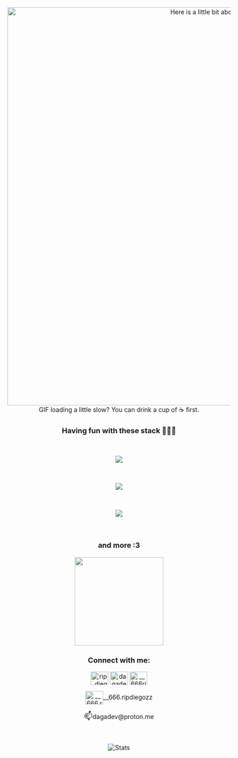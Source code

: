 <div align="center">
  <div align="center">
    <img src="./prev.gif" alt="Here is a little bit about me!" width="900">
    <br > GIF loading a little slow? You can drink a cup of ☕ first.<br/>
  </div>

  ### **Having fun with these stack 👨🏽‍💻**
  
  <br/>
  <div>
    <p align="center">
      <a href="https://skillicons.dev">
        <img src="https://skillicons.dev/icons?i=js,ts,git,nextjs,react,nodejs,expressjs" />
      </a>
    </p>
  </div>
  <br/>
  <div>
    <p align="center">
      <a href="https://skillicons.dev">
        <img src="https://skillicons.dev/icons?i=html,css,mysql,prisma,github" />
      </a>
    </p>
  </div>
  <br/>
  <div>
    <p align="center">
      <a href="https://skillicons.dev">
        <img src="https://skillicons.dev/icons?i=astro,tailwind,vite" />
      </a>
    </p>
  </div>
  
  <br/>
  
  ### and more :3
  
  <div>
    <p align="center">
      <a href="https://skillicons.dev">
        <img src="https://skillicons.dev/icons?i=java,vscode,planetscale,python,django" width="200"/>
      </a>
    </p>
  </div>

  <h3 align="center">Connect with me:</h3>
  <p align="center">
    <a href="https://twitter.com/rip_diegozz" target="blank"><img align="center" src="https://raw.githubusercontent.com/rahuldkjain/github-profile-readme-generator/master/src/images/icons/Social/twitter.svg" alt="rip_diegozz" height="30" width="40" /></a>
    <a href="https://linkedin.com/in/dagadev" target="blank"><img align="center" src="https://raw.githubusercontent.com/rahuldkjain/github-profile-readme-generator/master/src/images/icons/Social/linked-in-alt.svg" alt="dagadev" height="30" width="40" /></a>
    <a href="https://instagram.com/__666rip.diego" target="blank"><img align="center" src="https://raw.githubusercontent.com/rahuldkjain/github-profile-readme-generator/master/src/images/icons/Social/instagram.svg" alt="__666rip.diego" height="30" width="40" /></a>
    <p href="https://discord.gg/__666.ripdiegozz" target="blank"><img align="center" src="https://raw.githubusercontent.com/rahuldkjain/github-profile-readme-generator/master/src/images/icons/Social/discord.svg" alt="__666.ripdiegozz" height="30" width="40" />__666.ripdiegozz</p>
    <a href="mailto:dagadev@proton.me" target="blank" style="text-decoration: none;"><span style="font-size: 18px;">📫</span>dagadev@proton.me</p>
  </p>
  
  <br/>
  
  ![Stats](https://github-readme-stats.vercel.app/api?username=Ripdiegozz&theme=dark&show_icons=true&bg_color=1a1a1a&icon_color=a0ffff)
  
  <br/>
  
</div>
